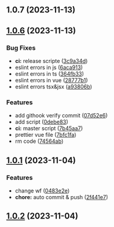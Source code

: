 ## 1.0.7 (2023-11-13)



## [1.0.6](https://github.com/heibaikn/mono-repo/compare/v1.0.1...v1.0.6) (2023-11-13)


### Bug Fixes

* **ci:** release scripte ([3c9a34d](https://github.com/heibaikn/mono-repo/commit/3c9a34d215f3040cf019b0bca1eadae0309f8eab))
* eslint errors in js ([6aca913](https://github.com/heibaikn/mono-repo/commit/6aca913e13e03d86cbc699f5d64e60b4027ecf06))
* eslint errors in ts ([364fb33](https://github.com/heibaikn/mono-repo/commit/364fb33c4b94fcba6b3970df031485a872a61368))
* eslint errors in vue ([28777b1](https://github.com/heibaikn/mono-repo/commit/28777b1eb39bae8c3d3a07ea95fe1f86f6af2bb3))
* eslint errors tsx&jsx ([a93806b](https://github.com/heibaikn/mono-repo/commit/a93806bc5111c0d5fa31e41b3dcd15d2d24108e6))


### Features

* add githook verify commit ([07d52e6](https://github.com/heibaikn/mono-repo/commit/07d52e6b32d43c6c3972f86d1587c4a80b9feb1f))
* add script ([0debe83](https://github.com/heibaikn/mono-repo/commit/0debe838d956824066e58a86ad44dd03974c36cd))
* **ci:** master script ([7b45aa7](https://github.com/heibaikn/mono-repo/commit/7b45aa7aceb28d95bae2948d40cf7020f5cafa4e))
* prettier vue file ([7bfc1fa](https://github.com/heibaikn/mono-repo/commit/7bfc1fa3532424bf41be63e331787a4ac57c5952))
* rm code ([74564ab](https://github.com/heibaikn/mono-repo/commit/74564ab82c93754206c6655785a402a5c963513f))



## [1.0.1](https://github.com/heibaikn/mono-repo/compare/v1.0.2...v1.0.1) (2023-11-04)


### Features

* change wf ([0483e2e](https://github.com/heibaikn/mono-repo/commit/0483e2ea7c419c78aec540455876815a0fa47d5a))
* **chore:** auto commit & push ([2f441e7](https://github.com/heibaikn/mono-repo/commit/2f441e743ea223e33f95df34828713c8b6a4e5c2))



## [1.0.2](https://github.com/heibaikn/mono-repo/compare/v0.0.1...v1.0.2) (2023-11-04)



